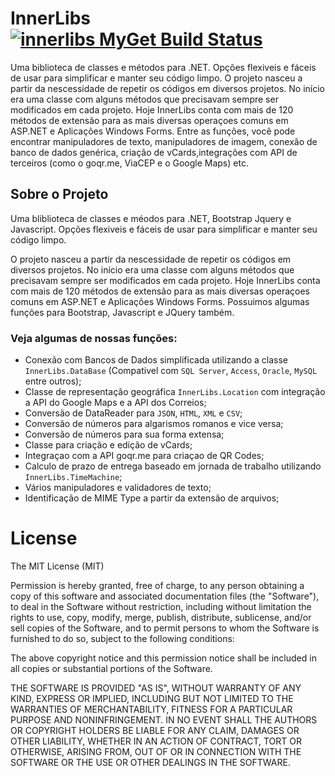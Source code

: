 # InnerLibs [![innerlibs MyGet Build Status](https://www.myget.org/BuildSource/Badge/innerlibs?identifier=7a97d6e9-c3b2-400f-8075-76922cade0d0)](https://www.myget.org/)

Uma biblioteca de classes e métodos para .NET. Opções flexiveis e fáceis de usar para simplificar e manter seu código limpo. O projeto nasceu a partir da nescessidade de repetir os códigos em diversos projetos. No início era uma classe com alguns métodos que precisavam sempre ser modificados em cada projeto. Hoje InnerLibs conta com mais de 120 métodos de extensão para as mais diversas operaçoes comuns em ASP.NET e Aplicações Windows Forms. Entre as funções, você pode encontrar manipuladores de texto, manipuladores de imagem, conexão de banco de dados genérica, criação de vCards,integrações com API de terceiros (como o goqr.me, ViaCEP e o Google Maps) etc.

## Sobre o Projeto

Uma bliblioteca de classes e méodos para .NET, Bootstrap Jquery e Javascript. Opções flexiveis e fáceis de usar para simplificar e manter seu código limpo.

O projeto nasceu a partir da nescessidade de repetir os códigos em diversos projetos. No início era uma classe com alguns métodos que precisavam sempre ser modificados em cada projeto. Hoje InnerLibs conta com mais de 120 métodos de extensão para as mais diversas operaçoes comuns em ASP.NET e Aplicações Windows Forms. Possuimos algumas funções para Bootstrap, Javascript e JQuery também.

### Veja algumas de nossas funções:

 - Conexão com Bancos de Dados simplificada utilizando a classe `InnerLibs.DataBase` (Compativel com `SQL Server`, `Access`, `Oracle`, `MySQL` entre outros);
 - Classe de representação geográfica `InnerLibs.Location` com integração a API do Google Maps e a API dos Correios;
 - Conversão de DataReader para `JSON`, `HTML`, `XML` e `CSV`;
 - Conversão de números para algarismos romanos e vice versa;
 - Conversão de números para sua forma extensa;
 - Classe para criação e edição de vCards;
 - Integraçao com a API goqr.me para criaçao de QR Codes;
 - Calculo de prazo de entrega baseado em jornada de trabalho utilizando `InnerLibs.TimeMachine`;
 - Vários manipuladores e validadores de texto;
 - Identificação de MIME Type a partir da extensão de arquivos;
 
# License

The MIT License (MIT)

Permission is hereby granted, free of charge, to any person obtaining a copy of this software and associated documentation files (the "Software"), to deal in the Software without restriction, including without limitation the rights to use, copy, modify, merge, publish, distribute, sublicense, and/or sell copies of the Software, and to permit persons to whom the Software is furnished to do so, subject to the following conditions:

The above copyright notice and this permission notice shall be included in all copies or substantial portions of the Software.

THE SOFTWARE IS PROVIDED "AS IS", WITHOUT WARRANTY OF ANY KIND, EXPRESS OR IMPLIED, INCLUDING BUT NOT LIMITED TO THE WARRANTIES OF MERCHANTABILITY, FITNESS FOR A PARTICULAR PURPOSE AND NONINFRINGEMENT. IN NO EVENT SHALL THE AUTHORS OR COPYRIGHT HOLDERS BE LIABLE FOR ANY CLAIM, DAMAGES OR OTHER LIABILITY, WHETHER IN AN ACTION OF CONTRACT, TORT OR OTHERWISE, ARISING FROM, OUT OF OR IN CONNECTION WITH THE SOFTWARE OR THE USE OR OTHER DEALINGS IN THE SOFTWARE.
